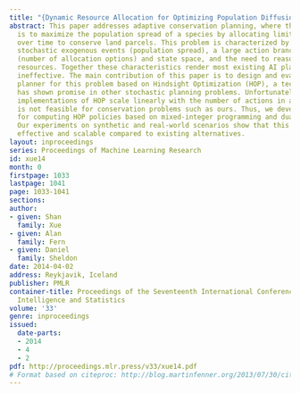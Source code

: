```yaml
---
title: "{Dynamic Resource Allocation for Optimizing Population Diffusion}"
abstract: This paper addresses adaptive conservation planning, where the objective
  is to maximize the population spread of a species by allocating limited resources
  over time to conserve land parcels. This problem is characterized by having highly
  stochastic exogenous events (population spread), a large action branching factor
  (number of allocation options) and state space, and the need to reason about numeric
  resources. Together these characteristics render most existing AI planning techniques
  ineffective. The main contribution of this paper is to design and evaluate an online
  planner for this problem based on Hindsight Optimization (HOP), a technique that
  has shown promise in other stochastic planning problems. Unfortunately, standard
  implementations of HOP scale linearly with the number of actions in a domain, which
  is not feasible for conservation problems such as ours. Thus, we develop a new approach
  for computing HOP policies based on mixed-integer programming and dual decomposition.
  Our experiments on synthetic and real-world scenarios show that this approach is
  effective and scalable compared to existing alternatives.
layout: inproceedings
series: Proceedings of Machine Learning Research
id: xue14
month: 0
firstpage: 1033
lastpage: 1041
page: 1033-1041
sections: 
author:
- given: Shan
  family: Xue
- given: Alan
  family: Fern
- given: Daniel
  family: Sheldon
date: 2014-04-02
address: Reykjavik, Iceland
publisher: PMLR
container-title: Proceedings of the Seventeenth International Conference on Artificial
  Intelligence and Statistics
volume: '33'
genre: inproceedings
issued:
  date-parts:
  - 2014
  - 4
  - 2
pdf: http://proceedings.mlr.press/v33/xue14.pdf
# Format based on citeproc: http://blog.martinfenner.org/2013/07/30/citeproc-yaml-for-bibliographies/
---
```

